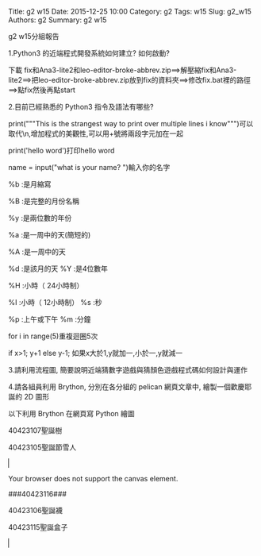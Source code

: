 Title: g2 w15
Date: 2015-12-25 10:00
Category: g2
Tags: w15
Slug: g2_w15
Authors: g2
Summary: g2 w15

g2 w15分組報告

1.Python3 的近端程式開發系統如何建立? 如何啟動?
<p>下載 fix和Ana3-lite2和leo-editor-broke-abbrev.zip==>解壓縮fix和Ana3-lite2==>把leo-editor-broke-abbrev.zip放到fix的資料夾==>修改fix.bat裡的路徑==>點fix然後再點start</p>

2.目前已經熟悉的 Python3 指令及語法有哪些? 
<p>print("""This is the strangest 
    way to print over multiple lines i know""")可以取代\n,增加程式的美觀性,可以用+號將兩段字元加在一起</p>
 <p>print('hello word')打印hello word</p>  
 <p>name = input("what is your name? ")輸入你的名字</p> 
 <p>%b :是月縮寫</p>
    <p>%B :是完整的月份名稱</p>
    <p>%y :是兩位數的年份</p>
    <p>%a :是一周中的天(簡短的)</p>
    <p>%A :是一周中的天</p>
    <p>%d :是該月的天  %Y :是4位數年</p>
    <p>%H :小時（ 24小時制）</p>
    <p>%I :小時（ 12小時制） %s :秒</p>
    <p>%p :上午或下午 %m :分鐘</p>
    <p>for i in range(5)重複迴圈5次</p>
    <p>if x>1;
            y+1
        else
            y-1;
            如果x大於1,y就加一,小於一,y就減一</p>
    
    

3.請利用流程圖, 簡要說明近端猜數字遊戲與猜顏色遊戲程式碼如何設計與運作
<script src="https://www.gliffy.com/diagramEmbed.js" type="text/javascript"></script><script type="text/javascript">gliffy_did="9703243";embedGliffy();</script>

4.請各組員利用 Brython, 分別在各分組的 pelican 網頁文章中, 繪製一個歡慶耶誕的 2D 圖形

<div class="entry-content"><p>以下利用 Brython 在網頁寫 Python 繪圖</p>
<p>40423107聖誕樹</p>  
<!-- 導入 brython_dist.js --> 

<script type="text/javascript" src="js/Brython3.2.3-20151122-082712/brython.js"></script> 

<!-- 啟動 brython() --> 

<script> 
window.onload=function(){ 
brython(1); 
} 
</script> 

<!-- 以下利用 Brython 程式執行繪圖 --> 

<canvas id="plotarea" width="500" height="500"></canvas> 

<script type="text/python3"> 
# 導入 doc 
from browser import document as doc 
import math 

# 準備繪圖畫布 
canvas = doc["plotarea"] 
ctx = canvas.getContext("2d") 

# 開始畫直線 

ctx.beginPath() 
ctx.lineWidth = 10 
ctx.moveTo(200,400) 
ctx.lineTo(200,320 ) 
ctx.strokeStyle = "#006000" 
ctx.stroke() 

ctx.beginPath() 
ctx.lineWidth = 10 
ctx.moveTo(200, 400) 
ctx.lineTo(240,400 ) 
ctx.strokeStyle = "#006000" 
ctx.stroke() 

ctx.beginPath() 
ctx.lineWidth = 10 
ctx.moveTo(240, 400) 
ctx.lineTo(240,320) 
ctx.strokeStyle = "#006000" 
ctx.stroke() 

ctx.beginPath() 
ctx.lineWidth = 10 
ctx.moveTo(80,320) 
ctx.lineTo(360,320 ) 
ctx.strokeStyle = "#006000" 
ctx.stroke() 

ctx.beginPath() 
ctx.lineWidth = 10 
ctx.moveTo(80,320) 
ctx.lineTo(160,240 ) 
ctx.strokeStyle = "#006000" 
ctx.stroke() 

ctx.beginPath() 
ctx.lineWidth = 10 
ctx.moveTo(360,320) 
ctx.lineTo(280,240 ) 
ctx.strokeStyle = "#006000" 
ctx.stroke() 

ctx.beginPath() 
ctx.lineWidth = 10 
ctx.moveTo(120,240) 
ctx.lineTo(160,240 ) 
ctx.strokeStyle = "#006000" 
ctx.stroke() 

ctx.beginPath() 
ctx.lineWidth = 10 
ctx.moveTo(280,240) 
ctx.lineTo(320,240 ) 
ctx.strokeStyle = "#006000" 
ctx.stroke() 

ctx.beginPath() 
ctx.lineWidth = 10 
ctx.moveTo(120,240) 
ctx.lineTo(200,160 ) 
ctx.strokeStyle = "#006000" 
ctx.stroke() 

ctx.beginPath() 
ctx.lineWidth = 10 
ctx.moveTo(320,240) 
ctx.lineTo(240,160 ) 
ctx.strokeStyle = "#006000" 
ctx.stroke() 

ctx.beginPath() 
ctx.lineWidth = 10 
ctx.moveTo(160,160) 
ctx.lineTo(200,160 ) 
ctx.strokeStyle = "#006000" 
ctx.stroke() 

ctx.beginPath() 
ctx.lineWidth = 10 
ctx.moveTo(240,160) 
ctx.lineTo(280,160 ) 
ctx.strokeStyle = "#006000" 
ctx.stroke() 

ctx.beginPath() 
ctx.lineWidth = 10 
ctx.moveTo(160,160) 
ctx.lineTo(220,80 ) 
ctx.strokeStyle = "#006000" 
ctx.stroke() 

ctx.beginPath() 
ctx.lineWidth = 10 
ctx.moveTo(280,160) 
ctx.lineTo(220,80 ) 
ctx.strokeStyle = "#006000" 
ctx.stroke() 

ctx.beginPath() 
ctx.lineWidth = 10 
ctx.moveTo(200,120) 
ctx.lineTo(220,40 ) 
ctx.strokeStyle = "#FFFF37" 
ctx.stroke() 

ctx.beginPath() 
ctx.lineWidth = 10 
ctx.moveTo(220,40) 
ctx.lineTo(260,120 ) 
ctx.strokeStyle = "#FFFF37" 
ctx.stroke() 

ctx.beginPath() 
ctx.lineWidth = 10 
ctx.moveTo(260,120) 
ctx.lineTo(180,70 ) 
ctx.strokeStyle = "#FFFF37" 
ctx.stroke() 

ctx.beginPath() 
ctx.lineWidth = 10 
ctx.moveTo(180,70) 
ctx.lineTo(270,70 ) 
ctx.moveTo(270,70) 
ctx.lineTo(200,120 ) 
ctx.strokeStyle = "#FFFF37" 
ctx.stroke() 
</script></div>

<p>40423105聖誕節雪人</p>
<!DOCTYPE html>
<html>
<body>

<canvas id="myCanvas" width="500" height="500" style="border:1px solid #000000;">

Your browser does not support the canvas element.
</canvas>
<script type="text/javascript">
var c=document.getElementById("myCanvas");
var ctx=c.getContext("2d");
ctx.fillStyle="#000000";
ctx.beginPath();
ctx.arc(100, 200, 500, 0, Math.PI * 2, true);
ctx.closePath();
ctx.fill();
</script>

<script type="text/javascript">
var c=document.getElementById("myCanvas");
var ctx=c.getContext("2d");
ctx.fillStyle="#D3D3D3";
ctx.beginPath();
ctx.arc(250, 400, 100, 0, Math.PI * 2, true);
ctx.arc(250, 265, 75, 0, Math.PI * 2, true);
ctx.closePath();
ctx.fill();
</script>

<script type="text/javascript">
var c=document.getElementById("myCanvas");
var ctx=c.getContext("2d");
ctx.fillStyle="#000000";
ctx.beginPath();
ctx.arc(283, 228, 10, 0, Math.PI * 2, true);
ctx.arc(215, 228, 10, 0, Math.PI * 2, true);
ctx.closePath();
ctx.fill();
</script>

<script type="text/javascript">
var c=document.getElementById("myCanvas");
var ctx=c.getContext("2d");
ctx.fillStyle="#DC143C";
ctx.beginPath();
ctx.arc(252, 278, 10, 0, Math.PI * 2, true);
ctx.closePath();
ctx.fill();
</script>

<script type="text/javascript">
var c=document.getElementById("myCanvas");
var ctx=c.getContext("2d");
ctx.fillStyle="#000000";
ctx.beginPath();
ctx.arc(252, 348, 10, 0, Math.PI * 2, true);
ctx.arc(252, 378, 10, 0, Math.PI * 2, true);
ctx.arc(252, 408, 10, 0, Math.PI * 2, true);
ctx.arc(252, 438, 10, 0, Math.PI * 2, true);
ctx.arc(252, 468, 10, 0, Math.PI * 2, true);
ctx.closePath();
ctx.fill();
</script>


<script type="text/javascript">
var c=document.getElementById("myCanvas");
var ctx=c.getContext("2d");
ctx.fillStyle="#FFFF00";
ctx.beginPath();
ctx.arc(50, 65, 81, 0, Math.PI * 2, true);
ctx.closePath();
ctx.fill();
</script>


###40423116###
                
                
<!-- 導入 brython.js -->

<script type="text/javascript" src="js/Brython3.2.3-20151122-082712/40423112.js"></script>

<!-- 啟動 brython() -->

<script>
window.onload=function(){
brython(1);
}
</script>

<!-- 以下利用 Brython 程式執行繪圖 -->

<canvas id="plotarea2" width="500" height="500"></canvas>

<script type="text/python3">
# 導入 doc
from browser import document as doc
from browser import console
import math

# 準備繪圖畫布
canvas = doc["plotarea2"]
ctx = canvas.getContext("2d")

# 開始畫直線
ctx.beginPath()
ctx.lineWidth = 10
ctx.moveTo(10, 250)
ctx.lineTo(240, 250)
ctx.strokeStyle = "#FF0000"
ctx.stroke()

ctx.beginPath()
ctx.lineWidth = 10
ctx.moveTo(240, 250)
ctx.lineTo(240, 330)
ctx.strokeStyle = "#FF0000"
ctx.stroke()

ctx.beginPath()
ctx.lineWidth = 10
ctx.moveTo(240, 330)
ctx.lineTo(10, 330)
ctx.strokeStyle = "#FF0000"
ctx.stroke()

ctx.beginPath()
ctx.lineWidth = 10
ctx.moveTo(10, 330)
ctx.lineTo(10, 250)
ctx.strokeStyle = "#FF0000"
ctx.stroke()

ctx.beginPath()
ctx.lineWidth = 10
ctx.moveTo(30, 330)
ctx.lineTo(30, 490)
ctx.strokeStyle = "#FF0000"
ctx.stroke()

ctx.beginPath()
ctx.lineWidth = 10
ctx.moveTo(30, 490)
ctx.lineTo(220, 490)
ctx.strokeStyle = "#FF0000"
ctx.stroke()

ctx.beginPath()
ctx.lineWidth = 10
ctx.moveTo(220, 490)
ctx.lineTo(220, 330)
ctx.strokeStyle = "#FF0000"
ctx.stroke()

ctx.beginPath()
ctx.lineWidth = 10
ctx.moveTo(260, 250)
ctx.lineTo(490, 250)
ctx.strokeStyle = "#FF0000"
ctx.stroke()

ctx.beginPath()
ctx.lineWidth = 10
ctx.moveTo(490, 250)
ctx.lineTo(490, 330)
ctx.strokeStyle = "#FF0000"
ctx.stroke()

ctx.beginPath()
ctx.lineWidth = 10
ctx.moveTo(490, 330)
ctx.lineTo(260, 330)
ctx.strokeStyle = "#FF0000"
ctx.stroke()

ctx.beginPath()
ctx.lineWidth = 10
ctx.moveTo(260, 330)
ctx.lineTo(260, 250)
ctx.strokeStyle = "#FF0000"
ctx.stroke()

ctx.beginPath()
ctx.lineWidth = 10
ctx.moveTo(280, 330)
ctx.lineTo(280, 490)
ctx.strokeStyle = "#FF0000"
ctx.stroke()

ctx.beginPath()
ctx.lineWidth = 10
ctx.moveTo(280, 490)
ctx.lineTo(470, 490)
ctx.strokeStyle = "#FF0000"
ctx.stroke()

ctx.beginPath()
ctx.lineWidth = 10
ctx.moveTo(470, 490)
ctx.lineTo(470, 330)
ctx.strokeStyle = "#FF0000"
ctx.stroke()

ctx.beginPath()
ctx.lineWidth = 10
ctx.moveTo(135, 10)
ctx.lineTo(365, 10)
ctx.strokeStyle = "#FF0000"
ctx.stroke()

ctx.beginPath()
ctx.lineWidth = 10
ctx.moveTo(365, 10)
ctx.lineTo(365, 90)
ctx.strokeStyle = "#FF0000"
ctx.stroke()

ctx.beginPath()
ctx.lineWidth = 10
ctx.moveTo(365, 90)
ctx.lineTo(135, 90)
ctx.strokeStyle = "#FF0000"
ctx.stroke()

ctx.beginPath()
ctx.lineWidth = 10
ctx.moveTo(135, 90)
ctx.lineTo(135, 10)
ctx.strokeStyle = "#FF0000"
ctx.stroke()

ctx.beginPath()
ctx.lineWidth = 10
ctx.moveTo(155, 90)
ctx.lineTo(155, 250)
ctx.strokeStyle = "#FF0000"
ctx.stroke()

ctx.beginPath()
ctx.lineWidth = 10
ctx.moveTo(155, 250)
ctx.lineTo(345, 250)
ctx.strokeStyle = "#FF0000"
ctx.stroke()

ctx.beginPath()
ctx.lineWidth = 10
ctx.moveTo(345, 250)
ctx.lineTo(345, 90)
ctx.strokeStyle = "#FF0000"
ctx.stroke()

ctx.beginPath()
ctx.lineWidth = 50
ctx.moveTo(125, 495)
ctx.lineTo(125, 245)
ctx.strokeStyle = "#00FFFF"
ctx.stroke()

ctx.beginPath()
ctx.lineWidth = 50
ctx.moveTo(375, 495)
ctx.lineTo(375, 245)
ctx.strokeStyle = "#00FFFF"
ctx.stroke()

ctx.beginPath()
ctx.lineWidth = 50
ctx.moveTo(250, 255)
ctx.lineTo(250, 5)
ctx.strokeStyle = "#00FFFF"
ctx.stroke()


</script>

</body>
</html>

<p>40423106聖誕襪</p> 




<!-- 導入 brython.js --> 

<script type="text/javascript" src="js/Brython3.2.3-20151122-082712/40423112.js"></script> 

<!-- 啟動 brython() --> 

<script> 
window.onload=function(){ 
brython(1); 
} 
</script> 

<!-- 以下利用 Brython 程式執行繪圖 --> 

<canvas id="plotarea3" width="500" height="500"></canvas> 

<script type="text/python3"> 
# 導入 doc 
from browser import document as doc 
from browser import console 
import math 

# 準備繪圖畫布 
canvas = doc["plotarea3"] 
ctx = canvas.getContext("2d") 

# 開始畫直線 


ctx.beginPath() 
ctx.lineWidth = 10 
ctx.moveTo(100, 10) 
ctx.lineTo(400, 10) 
ctx.strokeStyle = "#000000" 
ctx.stroke() 

ctx.beginPath() 
ctx.lineWidth = 10 
ctx.moveTo(400, 10) 
ctx.lineTo(400, 90) 
ctx.strokeStyle = "#000000" 
ctx.stroke() 

ctx.beginPath() 
ctx.lineWidth = 10 
ctx.moveTo(400, 90) 
ctx.lineTo(100, 90) 
ctx.strokeStyle = "#000000" 
ctx.stroke() 

ctx.beginPath() 
ctx.lineWidth = 10 
ctx.moveTo(100, 90) 
ctx.lineTo(100, 10) 
ctx.strokeStyle = "#000000" 
ctx.stroke() 

ctx.beginPath() 
ctx.lineWidth = 10 
ctx.moveTo(145, 90) 
ctx.lineTo(145, 285) 
ctx.strokeStyle = "#FF0000" 
ctx.stroke() 

ctx.beginPath() 
ctx.lineWidth = 10 
ctx.moveTo(0, 450) 
ctx.lineTo(355, 450) 
ctx.strokeStyle = "#FF0000" 
ctx.stroke() 

ctx.beginPath() 
ctx.lineWidth = 10 
ctx.moveTo(355, 450) 
ctx.lineTo(355, 90) 
ctx.strokeStyle = "#FF0000" 
ctx.stroke() 

ctx.beginPath() 
ctx.lineWidth = 10 
ctx.moveTo(0, 285) 
ctx.lineTo(145, 285) 
ctx.strokeStyle = "#FF0000" 
ctx.stroke() 

ctx.beginPath() 
ctx.lineWidth = 10 
ctx.moveTo(355, 450) 
ctx.lineTo(355, 90) 
ctx.strokeStyle = "#FF0000" 
ctx.stroke() 

ctx.beginPath() 
ctx.lineWidth = 10 
ctx.moveTo(5, 285) 
ctx.lineTo(5, 450) 
ctx.strokeStyle = "#FF0000" 
ctx.stroke() 

ctx.beginPath() 
ctx.lineWidth = 70 
ctx.moveTo(315, 380) 
ctx.lineTo(315, 450) 
ctx.strokeStyle = "#FF0000" 
ctx.stroke() 

</script> 

</body> 
</html>

<p>40423115聖誕盒子</p> 

<!-- 導入 brython.js --> 

<script type="text/javascript" src="js/Brython3.2.3-20151122-082712/40423112.js"></script> 

<!-- 啟動 brython() --> 

<script> 
window.onload=function(){ 
brython(1); 
} 
</script> 

<!-- 以下利用 Brython 程式執行繪圖 --> 

<canvas id="plotarea4" width="500" height="500"></canvas> 

<script type="text/python3"> 
# 導入 doc 
from browser import document as doc 
from browser import console 
import math 

# 準備繪圖畫布 
canvas = doc["plotarea4"] 
ctx = canvas.getContext("2d") 

# 開始畫直線 


ctx.beginPath() 
ctx.lineWidth = 10 
ctx.moveTo(400, 100) 
ctx.lineTo(200, 100) 
ctx.strokeStyle = "#000000" 
ctx.stroke() 

ctx.beginPath() 
ctx.lineWidth = 10 
ctx.moveTo(400, 250) 
ctx.lineTo(200, 250) 
ctx.strokeStyle = "#000000" 
ctx.stroke() 

ctx.beginPath() 
ctx.lineWidth = 10 
ctx.moveTo(390, 175) 
ctx.lineTo(190, 175) 
ctx.strokeStyle = "#FF0000" 
ctx.stroke()



ctx.beginPath() 
ctx.lineWidth = 10 
ctx.moveTo(195, 95) 
ctx.lineTo(195, 255) 
ctx.strokeStyle = "#000000" 
ctx.stroke() 

ctx.beginPath() 
ctx.lineWidth = 10 
ctx.moveTo(395, 95) 
ctx.lineTo(395, 254) 
ctx.strokeStyle = "#000000" 
ctx.stroke()

ctx.beginPath() 
ctx.lineWidth = 10 
ctx.moveTo(295, 93) 
ctx.lineTo(295, 252) 
ctx.strokeStyle = "#FF0000" 
ctx.stroke() 

ctx.beginPath() 
ctx.lineWidth = 50 
ctx.moveTo(295, 72) 
ctx.lineTo(295, 95) 
ctx.strokeStyle = "#3CB371" 
ctx.stroke() 
 



</script> 

</body> 
</html>


